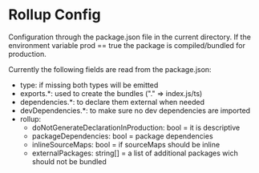 Rollup Config
=============
Configuration through the package.json file in the current directory.
If the environment variable prod == true the package is compiled/bundled for production.

Currently the following fields are read from the package.json:
* type: if missing both types will be emitted
* exports.*: used to create the bundles ("." => index.js/ts)
* dependencies.*: to declare them external when needed
* devDependencies.*: to make sure no dev dependencies are imported
* rollup:
  * doNotGenerateDeclarationInProduction: bool = it is descriptive
  * packageDependencies: bool = package dependencies
  * inlineSourceMaps: bool = if sourceMaps should be inline
  * externalPackages: string[] = a list of additional packages wich should not be bundled